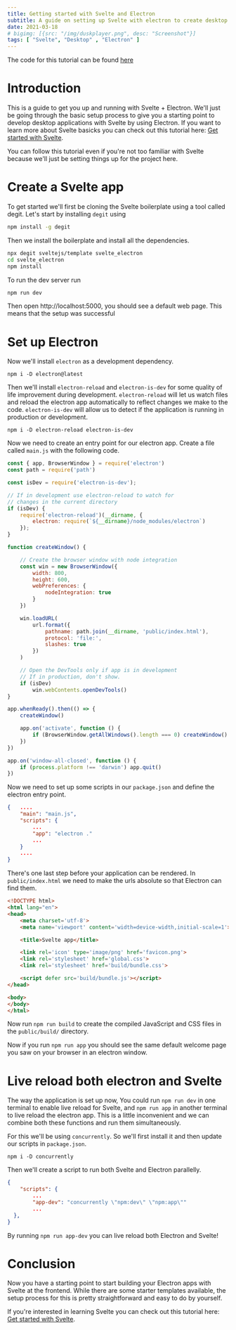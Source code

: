 ```yaml
---
title: Getting started with Svelte and Electron
subtitle: A guide on setting up Svelte with electron to create desktop apps 
date: 2021-03-18
# bigimg: [{src: "/img/duskplayer.png", desc: "Screenshot"}]
tags: [ "Svelte", "Desktop" , "Electron" ]
---
```


The code for this tutorial can be found [here](https://gitlab.com/aveeksaha/electron-svelte)

<!--more-->
 
# Introduction
This is a guide to get you up and running with Svelte + Electron. We'll just be going through the basic setup process to give you a starting point to develop desktop applications with Svelte by using Electron. If you want to learn more about Svelte basicks you can check out this tutorial here: [Get started with Svelte](https://home.aveek.io/blog/post/get-started-with-svelte/).
 
You can follow this tutorial even if you're not too familiar with Svelte because we'll just be setting things up for the project here.

# Create a Svelte app
To get started we'll first be cloning the Svelte boilerplate using a tool called degit. Let's start by installing `degit` using

```bash
npm install -g degit
```

Then we install the boilerplate and install all the dependencies.

```bash
npx degit sveltejs/template svelte_electron
cd svelte_electron
npm install
```

To run the dev server run
```bash
npm run dev
```

Then open http://localhost:5000, you should see a default web page. This means that the setup was successful

# Set up Electron
Now we'll install `electron` as a development dependency.

```
npm i -D electron@latest
```

Then we'll install `electron-reload` and `electron-is-dev` for some quality of life improvement during development. `electron-reload` will let us watch files and reload the electron app automatically to reflect changes we make to the code. `electron-is-dev` will allow us to detect if the application is running in production or development.

```
npm i -D electron-reload electron-is-dev
```

Now we need to create an entry point for our electron app. Create a file called `main.js` with the following code.

```javascript
const { app, BrowserWindow } = require('electron')
const path = require('path')

const isDev = require('electron-is-dev');

// If in development use electron-reload to watch for
// changes in the current directory
if (isDev) {
    require('electron-reload')(__dirname, {
        electron: require(`${__dirname}/node_modules/electron`)
    });
}

function createWindow() {

    // Create the browser window with node integration
    const win = new BrowserWindow({
        width: 800,
        height: 600,
        webPreferences: {
            nodeIntegration: true
        }
    })

    win.loadURL(
        url.format({
            pathname: path.join(__dirname, 'public/index.html'),
            protocol: 'file:',
            slashes: true
        })
    )

    // Open the DevTools only if app is in development
    // If in production, don't show.
    if (isDev)
        win.webContents.openDevTools()
}

app.whenReady().then(() => {
    createWindow()

    app.on('activate', function () {
        if (BrowserWindow.getAllWindows().length === 0) createWindow()
    })
})

app.on('window-all-closed', function () {
    if (process.platform !== 'darwin') app.quit()
})

```

Now we need to set up some scripts in our `package.json` and define the electron entry point.
```json
{   ....
    "main": "main.js",
    "scripts": {
        ...
        "app": "electron ."
        ...
    }
    ....
}
```

There's one last step before your application can be rendered. In `public/index.html` we need to make the urls absolute so that Electron can find them.

```html
<!DOCTYPE html>
<html lang="en">
<head>
	<meta charset='utf-8'>
	<meta name='viewport' content='width=device-width,initial-scale=1'>

	<title>Svelte app</title>

	<link rel='icon' type='image/png' href='favicon.png'>
	<link rel='stylesheet' href='global.css'>
	<link rel='stylesheet' href='build/bundle.css'>

	<script defer src='build/bundle.js'></script>
</head>

<body>
</body>
</html>
```
Now run `npm run build` to create the compiled JavaScript and CSS files in the `public/build/` directory.

Now if you run `npm run app` you should see the same default welcome page you saw on your browser in an electron window.

# Live reload both electron and Svelte
The way the application is set up now, You could run `npm run dev` in one terminal to enable live reload for Svelte, and `npm run app` in another terminal to live reload the electron app. This is a little inconvenient and we can combine both these functions and run them simultaneously.

For this we'll be using `concurrently`. So we'll first install it and then update our scripts in `package.json`.

```
npm i -D concurrently
```

Then we'll create a script to run both Svelte and Electron parallelly.

```json
{
    "scripts": {
        ...
        "app-dev": "concurrently \"npm:dev\" \"npm:app\""
        ...
  },
}
```

By running `npm run app-dev` you can live reload both Electron and Svelte!

# Conclusion
Now you have a starting point to start building your Electron apps with Svelte at the frontend. While there are some starter templates available, the setup process for this is pretty straightforward and easy to do by yourself.

If you're interested in learning Svelte you can check out this tutorial here: [Get started with Svelte](https://home.aveek.io/blog/post/get-started-with-svelte/).

<!-- {{< highlight javascript >}}
{{< / highlight >}} -->
<br>


